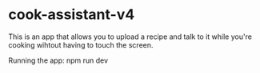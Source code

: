# cook-assistant-v4

This is an app that allows you to upload a recipe and talk to it while you're cooking wihtout having to touch the screen.

Running the app: npm run dev